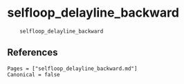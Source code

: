 # selfloop_delayline_backward

```@docs
    selfloop_delayline_backward
```

## References

```@bibliography
Pages = ["selfloop_delayline_backward.md"]
Canonical = false
```

